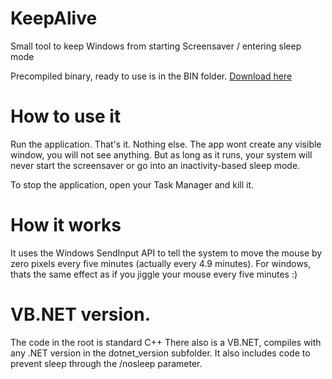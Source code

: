 # KeepAlive
Small tool to keep Windows from starting Screensaver / entering sleep mode

Precompiled binary, ready to use is in the BIN folder. [Download here](bin/Keep%20Alive.exe)



# How to use it
Run the application. 
That's it. Nothing else. The app wont create any visible window, you will not see anything.
But as long as it runs, your system will never start the screensaver or go into an inactivity-based sleep mode.

To stop the application, open your Task Manager and kill it.


# How it works

It uses the Windows SendInput API to tell the system to move the mouse by zero pixels every five minutes (actually every 4.9 minutes).
For windows, thats the same effect as if you jiggle your mouse every five minutes :)


# VB.NET version.
The code in the root is standard C++
There also is a VB.NET, compiles with any .NET version in the dotnet_version subfolder.
It also includes code to prevent sleep through the /nosleep parameter.

